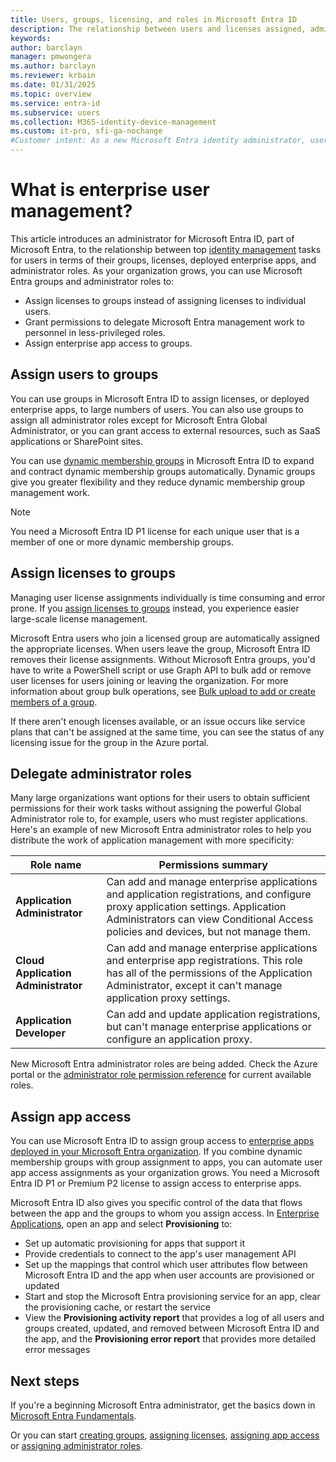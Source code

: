 ```yaml
---
title: Users, groups, licensing, and roles in Microsoft Entra ID
description: The relationship between users and licenses assigned, administrator roles, dynamic membership groups in Microsoft Entra ID
keywords: 
author: barclayn
manager: pmwongera
ms.author: barclayn
ms.reviewer: krbain
ms.date: 01/31/2025
ms.topic: overview
ms.service: entra-id
ms.subservice: users
ms.collection: M365-identity-device-management
ms.custom: it-pro, sfi-ga-nochange
#Customer intent: As a new Microsoft Entra identity administrator, user management is at the core of my work so I need to understand the user management tools such as groups, administrator roles, and licenses to manage users.
---
```

# What is enterprise user management?

This article introduces an administrator for Microsoft Entra ID, part of Microsoft Entra, to the relationship between top [identity management](~/fundamentals/whatis.md?context=azure/active-directory/users-groups-roles/context/ugr-context) tasks for users in terms of their groups, licenses, deployed enterprise apps, and administrator roles. As your organization grows, you can use Microsoft Entra groups and administrator roles to:

* Assign licenses to groups instead of assigning licenses to individual users.
* Grant permissions to delegate Microsoft Entra management work to personnel in less-privileged roles.
* Assign enterprise app access to groups.

## Assign users to groups

You can use groups in Microsoft Entra ID to assign licenses, or deployed enterprise apps, to large numbers of users. You can also use groups to assign all administrator roles except for Microsoft Entra Global Administrator, or you can grant access to external resources, such as SaaS applications or SharePoint sites.

You can use [dynamic membership groups](groups-create-rule.md) in Microsoft Entra ID to expand and contract dynamic membership groups automatically. Dynamic groups give you greater flexibility and they reduce dynamic membership group management work. 

> [!NOTE]
> You need a Microsoft Entra ID P1 license for each unique user that is a member of one or more dynamic membership groups.

## Assign licenses to groups

Managing user license assignments individually is time consuming and error prone. If you [assign licenses to groups](~/fundamentals/license-users-groups.yml?context=azure/active-directory/users-groups-roles/context/ugr-context) instead, you experience easier large-scale license management.

Microsoft Entra users who join a licensed group are automatically assigned the appropriate licenses. When users leave the group, Microsoft Entra ID removes their license assignments. Without Microsoft Entra groups, you'd have to write a PowerShell script or use Graph API to bulk add or remove user licenses for users joining or leaving the organization. For more information about group bulk operations, see [Bulk upload to add or create members of a group](~/identity/users/groups-bulk-import-members.md).

If there aren't enough licenses available, or an issue occurs like service plans that can't be assigned at the same time, you can see the status of any licensing issue for the group in the Azure portal.

## Delegate administrator roles

Many large organizations want options for their users to obtain sufficient permissions for their work tasks without assigning the powerful Global Administrator role to, for example, users who must register applications. Here's an example of new Microsoft Entra administrator roles to help you distribute the work of application management with more specificity:

 Role name | Permissions summary
 --------- | -------------------
 **Application Administrator** | Can add and manage enterprise applications and application registrations, and configure proxy application settings. Application Administrators can view Conditional Access policies and devices, but not manage them.
 **Cloud Application Administrator** | Can add and manage enterprise applications and enterprise app registrations. This role has all of the permissions of the Application Administrator, except it can't manage application proxy settings.
**Application Developer** | Can add and update application registrations, but can't manage enterprise applications or configure an application proxy.

New Microsoft Entra administrator roles are being added. Check the Azure portal or the [administrator role permission reference](~/identity/role-based-access-control/permissions-reference.md) for current available roles.

## Assign app access

You can use Microsoft Entra ID to assign group access to [enterprise apps deployed in your Microsoft Entra organization](~/identity/enterprise-apps/assign-user-or-group-access-portal.md?context=azure/active-directory/users-groups-roles/context/ugr-context). If you combine dynamic membership groups with group assignment to apps, you can automate user app access assignments as your organization grows. You need a Microsoft Entra ID P1 or Premium P2 license to assign access to enterprise apps.

Microsoft Entra ID also gives you specific control of the data that flows between the app and the groups to whom you assign access. In [Enterprise Applications](https://portal.azure.com/#blade/Microsoft_AAD_IAM/StartboardApplicationsMenuBlade/AllApps), open an app and select **Provisioning** to:

* Set up automatic provisioning for apps that support it
* Provide credentials to connect to the app's user management API
* Set up the mappings that control which user attributes flow between Microsoft Entra ID and the app when user accounts are provisioned or updated
* Start and stop the Microsoft Entra provisioning service for an app, clear the provisioning cache, or restart the service
* View the **Provisioning activity report** that provides a log of all users and groups created, updated, and removed between Microsoft Entra ID and the app, and the **Provisioning error report** that provides more detailed error messages

## Next steps

If you're a beginning Microsoft Entra administrator, get the basics down in [Microsoft Entra Fundamentals](~/fundamentals/index.yml).

Or you can start [creating groups](/entra/fundamentals/how-to-manage-groups?context=azure/active-directory/users-groups-roles/context/ugr-context), [assigning licenses](~/fundamentals/license-users-groups.yml?context=azure/active-directory/users-groups-roles/context/ugr-context), [assigning app access](~/identity/enterprise-apps/assign-user-or-group-access-portal.md?context=azure/active-directory/users-groups-roles/context/ugr-context) or [assigning administrator roles](~/identity/role-based-access-control/permissions-reference.md).

